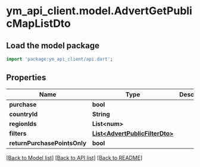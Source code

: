 # ym_api_client.model.AdvertGetPublicMapListDto

## Load the model package
```dart
import 'package:ym_api_client/api.dart';
```

## Properties
Name | Type | Description | Notes
------------ | ------------- | ------------- | -------------
**purchase** | **bool** |  | 
**countryId** | **String** |  | [optional] 
**regionIds** | **List&lt;num&gt;** |  | [optional] 
**filters** | [**List&lt;AdvertPublicFilterDto&gt;**](AdvertPublicFilterDto.md) |  | [optional] 
**returnPurchasePointsOnly** | **bool** |  | [optional] 

[[Back to Model list]](../README.md#documentation-for-models) [[Back to API list]](../README.md#documentation-for-api-endpoints) [[Back to README]](../README.md)


